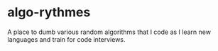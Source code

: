 # algo-rythmes
A place to dumb various random algorithms that I code as I learn new languages and train for code interviews.
